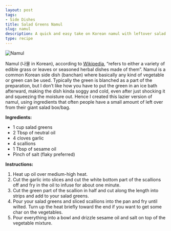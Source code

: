 ```yaml
---
layout: post
tags:
- Side Dishes
title: Salad Greens Namul
slug: namul
description: A quick and easy take on Korean namul with leftover salad greens.
type: recipe
---
```


![Namul](https://res.cloudinary.com/dvqeiswvr/image/upload/v1672587425/namul.jpg)

Namul (나물 in Korean), according to [Wikipedia](https://en.wikipedia.org/wiki/Namul), “refers to either a variety of edible grass or leaves or seasoned herbal dishes made of them”. Namul is a common Korean side dish (banchan) where basically any kind of vegetable or green can be used. Typically the green is blanched as a part of the preparation, but I don’t like how you have to put the green in an ice bath afterward, making the dish kinda soggy and cold, even after just shocking it and squeezing the moisture out. Hence I created this lazier version of namul, using ingredients that often people have a small amount of left over from their giant salad box/bag.

**Ingredients:**
- 1 cup salad greens
- 2 Tbsp of neutral oil
- 4 cloves garlic
- 4 scallions
- 1 Tbsp of sesame oil
- Pinch of salt (flaky preferred)

**Instructions:**
1. Heat up oil over medium-high heat.
2. Cut the garlic into slices and cut the white bottom part of the scallions off and fry in the oil to infuse for about one minute.
3. Cut the green part of the scallion in half and cut along the length into strips and add to your salad greens.
4. Pour your salad greens and sliced scallions into the pan and fry until wilted. Turn up the heat briefly toward the end if you want to get some char on the vegetables.
5. Pour everything into a bowl and drizzle sesame oil and salt on top of the vegetable mixture.